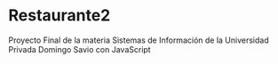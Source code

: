 # Restaurante2
Proyecto Final de la materia Sistemas de Información de la Universidad Privada Domingo Savio
con JavaScript 
